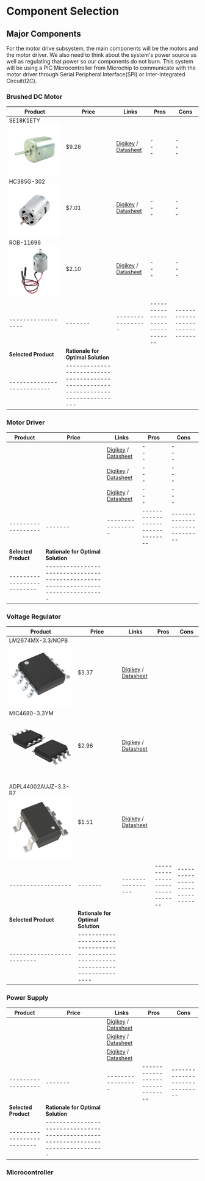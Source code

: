 # **Component Selection**

## **Major Components**
For the motor drive subsystem, the main components will be the motors and the motor driver. We also need to think about the system's power source as well as regulating that power so our components do not burn. This system will be using a PIC Microcontroller from Microchip to communicate with the motor driver through Serial Peripheral Interface(SPI) or Inter-Integrated Circuit(I2C).

### **Brushed DC Motor**
| Product          | Price | Links       | Pros                           | Cons                         |
|------------------|-------|-----------------|--------------------------------|------------------------------|
| SE18K1ETY ![BDC Motor 1](images/components/SE18K1ETY.jpg) | $9.28 | [Digikey](https://www.digikey.com/en/products/detail/nmb-technologies-corporation/SE18K1ETY/6021449) / [Datasheet](https://mm.digikey.com/Volume0/opasdata/d220001/medias/docus/734/SE18K.pdf) | -   <br> - <br> -  | -   <br> - <br> - |
| HC385G-302 ![BDC Motor 2](images/components/HC385G-302.jpg) | $7.01 | [Digikey](http://digikey.com/en/products/detail/johnson-motor/HC385G-302/12723725) / [Datasheet](https://www.johnsonelectric.com/pub/media/datasheetdownloadpdf/pdf/HC385G_302_metric_3__0.pdf) | -   <br> - <br> - | -   <br> - <br> - |
| ROB-11696 ![BDC Motor 3](images/components/ROB-11696.jpg) | $2.10 | [Digikey](https://www.digikey.com/en/products/detail/sparkfun-electronics/ROB-11696/6163657) / [Datasheet](https://mm.digikey.com/Volume0/opasdata/d220001/medias/docus/951/ROB-11696_Web.pdf) | -   <br> - <br> - | -   <br> - <br> - |
|------------------|-------|-----------------|--------------------------------|------------------------------|
| **Selected Product**     | **Rationale for Optimal Solution**                                              |
|--------------------------|---------------------------------------------------------------------------------|

### **Motor Driver**
| Product          | Price | Links       | Pros                           | Cons                         |
|------------------|-------|-----------------|--------------------------------|------------------------------|
|  |  | [Digikey]() / [Datasheet]() | - <br> - <br> - | - <br> - <br> - |
|  |  | [Digikey]() / [Datasheet]() | - <br> - <br> - | - <br> - <br> - |
|  |  | [Digikey]() / [Datasheet]() | - <br> - <br> - | - <br> - <br> - |
|------------------|-------|-----------------|--------------------------------|------------------------------|
| **Selected Product**     | **Rationale for Optimal Solution**                                              |
|--------------------------|---------------------------------------------------------------------------------|

### **Voltage Regulator**
| Product          | Price | Links       | Pros                           | Cons                         |
|------------------|-------|-----------------|--------------------------------|------------------------------|
| LM2674MX-3.3/NOPB ![Voltage Regulator 1](images/components/LM2674MX-3.3.jpg) | $3.37 | [Digikey](https://www.digikey.com/en/products/detail/texas-instruments/LM2674MX-3-3-NOPB/366902) / [Datasheet](https://www.ti.com/lit/ds/symlink/lm2674.pdf?HQS=dis-dk-null-digikeymode-dsf-pf-null-wwe&ts=1738969322841&ref_url=http%253A%252F%252Fwww.wjs2ic.com%252F) |  |  |
| MIC4680-3.3YM ![Voltage Regulator 2](images/components/MIC4680-3.3YM.jpg)  | $2.96 | [Digikey](https://www.digikey.com/en/products/detail/microchip-technology/MIC4680-3-3YM/771689) / [Datasheet](https://ww1.microchip.com/downloads/en/DeviceDoc/mic4680.pdf) |  |  |
| ADPL44002AUJZ-3.3-R7 ![Voltage Regulator 3](images/components/ADPL44002AUJZ-3.3-R7.jpg) | $1.51 | [Digikey](https://www.digikey.com/en/products/detail/analog-devices-inc/ADPL44002AUJZ-3-3-R7/25803461) / [Datasheet](https://www.mouser.com/datasheet/2/609/1/adpl44002-3535120.pdf) |  |  |
|------------------|-------|-----------------|--------------------------------|------------------------------|
| **Selected Product**     | **Rationale for Optimal Solution**                                              |
|--------------------------|---------------------------------------------------------------------------------|


### **Power Supply**
| Product          | Price | Links       | Pros                           | Cons                         |
|------------------|-------|-----------------|--------------------------------|------------------------------|
|  |  | [Digikey]() / [Datasheet]() |  |  |
|  |  | [Digikey]() / [Datasheet]() |  |  |
|  |  | [Digikey]() / [Datasheet]() |  |  |
|------------------|-------|-----------------|--------------------------------|------------------------------|
| **Selected Product**     | **Rationale for Optimal Solution**                                              |
|--------------------------|---------------------------------------------------------------------------------|

### **Microcontroller**



